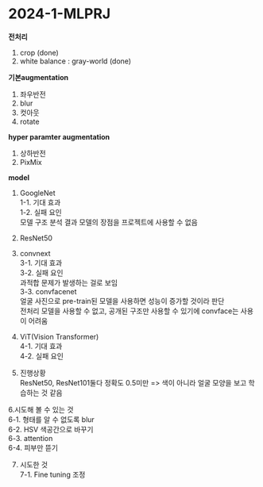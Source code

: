 # 2024-1-MLPRJ

**전처리**
1. crop (done)
2. white balance : gray-world (done)

**기본augmentation**
1. 좌우반전
2. blur
3. 컷아웃
4. rotate

**hyper paramter augmentation**
1. 상하반전
2. PixMix

**model**
1. GoogleNet </br>
   1-1. 기대 효과 </br>
   1-2. 실패 요인 </br>
     모델 구조 분석 결과 모델의 장점을 프로젝트에 사용할 수 없음</br>
2. ResNet50
3. convnext</br>
   3-1. 기대 효과</br>
   3-2. 실패 요인 </br>
   과적합 문제가 발생하는 걸로 보임</br>
   3-3. convfacenet </br>
   얼굴 사진으로 pre-train된 모델을 사용하면 성능이 증가할 것이라 판단</br>
   전처리 모델을 사용할 수 없고, 공개된 구조만 사용할 수 있기에 convface는 사용이 어려움</br>

4. ViT(Vision Transformer) </br>
4-1. 기대 효과 </br>
4-2. 실패 요인 </br>

5. 진행상황</br>
ResNet50, ResNet101둘다 정확도 0.5미만 => 색이 아니라 얼굴 모양을 보고 학습하는 것 같음</br>

6.시도해 볼 수 있는 것</br>
   6-1. 형태를 알 수 없도록 blur</br>
   6-2. HSV 색공간으로 바꾸기</br>
   6-3. attention</br>
   6-4. 피부만 뜯기</br>

7. 시도한 것</br>
   7-1. Fine tuning 조정</br>
